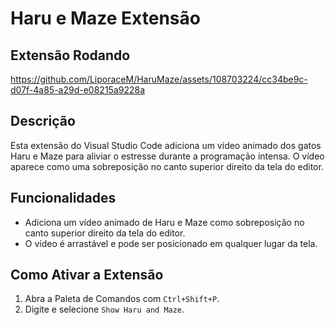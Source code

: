 # Haru e Maze Extensão

## Extensão Rodando
https://github.com/LiporaceM/HaruMaze/assets/108703224/cc34be9c-d07f-4a85-a29d-e08215a9228a

## Descrição

Esta extensão do Visual Studio Code adiciona um vídeo animado dos gatos Haru e Maze para aliviar o estresse durante a programação intensa. O vídeo aparece como uma sobreposição no canto superior direito da tela do editor.

## Funcionalidades

- Adiciona um vídeo animado de Haru e Maze como sobreposição no canto superior direito da tela do editor.
- O vídeo é arrastável e pode ser posicionado em qualquer lugar da tela.

## Como Ativar a Extensão

1. Abra a Paleta de Comandos com `Ctrl+Shift+P`.
2. Digite e selecione `Show Haru and Maze`.
